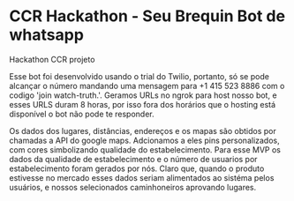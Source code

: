 # CCR Hackathon - Seu Brequin Bot de whatsapp
Hackathon CCR projeto

Esse bot foi desenvolvido usando o trial do Twilio, portanto, só se pode alcançar o número mandando uma mensagem para +1 415 523 8886 com o codigo 'join watch-truth.'. Geramos URLs no ngrok para host nosso bot, e esses URLS duram 8 horas, por isso fora dos horários que o hosting está disponível o bot não pode te responder. 

Os dados dos lugares, distâncias, endereços e os mapas são obtidos por chamadas a API do google maps. Adcionamos a eles pins personalizados, com cores simbolizando qualidade do estabelecimento. Para esse MVP os dados da qualidade de estabelecimento e o número de usuarios por estabelecimento foram gerados por nós. Claro que, quando o produto estivesse no mercado esses dados seriam alimentados ao sistéma pelos usuários, e nossos selecionados caminhoneiros aprovando lugares. 

